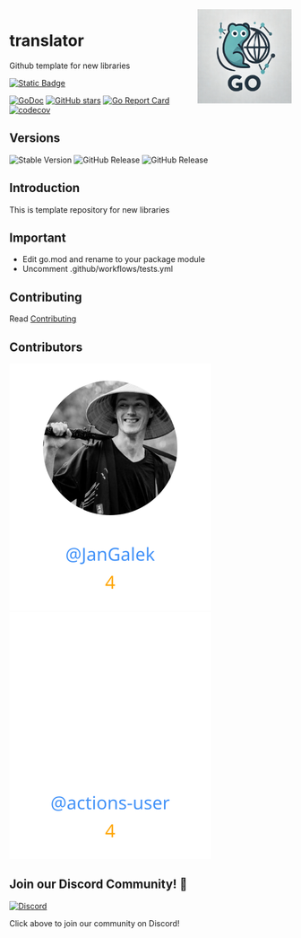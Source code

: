 <img align=right width="168" src="docs/gouef_logo.png">

# translator
Github template for new libraries

[![Static Badge](https://img.shields.io/badge/Github-gouef%2Ftranslator-blue?style=for-the-badge&logo=github&link=github.com%2Fgouef%2Ftranslator)](https://github.com/gouef/translator)

[![GoDoc](https://pkg.go.dev/badge/github.com/gouef/translator.svg)](https://pkg.go.dev/github.com/gouef/translator)
[![GitHub stars](https://img.shields.io/github/stars/gouef/translator?style=social)](https://github.com/gouef/translator/stargazers)
[![Go Report Card](https://goreportcard.com/badge/github.com/gouef/translator)](https://goreportcard.com/report/github.com/gouef/translator)
[![codecov](https://codecov.io/github/gouef/translator/branch/main/graph/badge.svg?token=YUG8EMH6Q8)](https://codecov.io/github/gouef/translator)

## Versions
![Stable Version](https://img.shields.io/github/v/release/gouef/translator?label=Stable&labelColor=green)
![GitHub Release](https://img.shields.io/github/v/release/gouef/translator?label=RC&include_prereleases&filter=*rc*&logoSize=diago)
![GitHub Release](https://img.shields.io/github/v/release/gouef/translator?label=Beta&include_prereleases&filter=*beta*&logoSize=diago)


## Introduction

This is template repository for new libraries

## Important

- Edit go.mod and rename to your package module
- Uncomment .github/workflows/tests.yml

## Contributing

Read [Contributing](CONTRIBUTING.md)

## Contributors

<div>
<span>
  <a href="https://github.com/JanGalek"><img src="https://raw.githubusercontent.com/gouef/translator/refs/heads/contributors-svg/.github/contributors/JanGalek.svg" alt="JanGalek" /></a>
</span>
<span>
  <a href="https://github.com/actions-user"><img src="https://raw.githubusercontent.com/gouef/translator/refs/heads/contributors-svg/.github/contributors/actions-user.svg" alt="actions-user" /></a>
</span>
</div>

## Join our Discord Community! 🎉

[![Discord](https://img.shields.io/discord/1334331501462163509?style=for-the-badge&logo=discord&logoColor=white&logoSize=auto&label=Community%20discord&labelColor=blue&link=https%3A%2F%2Fdiscord.gg%2FwjGqeWFnqK
)](https://discord.gg/wjGqeWFnqK)

Click above to join our community on Discord!
